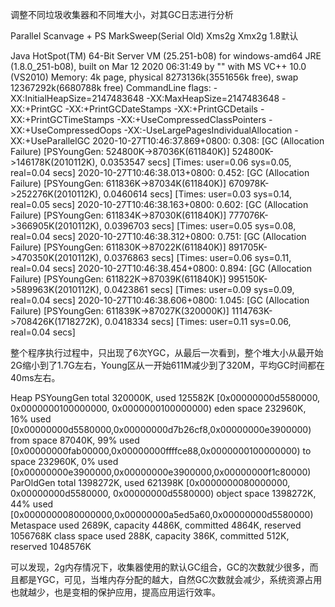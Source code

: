 调整不同垃圾收集器和不同堆大小，对其GC日志进行分析

Parallel Scanvage + PS MarkSweep(Serial Old) Xms2g Xmx2g 1.8默认

  Java HotSpot(TM) 64-Bit Server VM (25.251-b08) for windows-amd64 JRE (1.8.0_251-b08), built on Mar 12 2020 06:31:49 by "" with MS VC++ 10.0 (VS2010)
  Memory: 4k page, physical 8273136k(3551656k free), swap 12367292k(6680788k free)
  CommandLine flags: -XX:InitialHeapSize=2147483648 -XX:MaxHeapSize=2147483648 -XX:+PrintGC -XX:+PrintGCDateStamps -XX:+PrintGCDetails -XX:+PrintGCTimeStamps -XX:+UseCompressedClassPointers -XX:+UseCompressedOops -XX:-UseLargePagesIndividualAllocation -XX:+UseParallelGC 
  2020-10-27T10:46:37.869+0800: 0.308: [GC (Allocation Failure) [PSYoungGen: 524800K->87036K(611840K)] 524800K->146178K(2010112K), 0.0353547 secs] [Times: user=0.06 sys=0.05, real=0.04 secs] 
  2020-10-27T10:46:38.013+0800: 0.452: [GC (Allocation Failure) [PSYoungGen: 611836K->87034K(611840K)] 670978K->252276K(2010112K), 0.0460614 secs] [Times: user=0.03 sys=0.14, real=0.05 secs] 
  2020-10-27T10:46:38.163+0800: 0.602: [GC (Allocation Failure) [PSYoungGen: 611834K->87030K(611840K)] 777076K->366905K(2010112K), 0.0396703 secs] [Times: user=0.05 sys=0.08, real=0.04 secs] 
  2020-10-27T10:46:38.312+0800: 0.751: [GC (Allocation Failure) [PSYoungGen: 611830K->87022K(611840K)] 891705K->470350K(2010112K), 0.0376863 secs] [Times: user=0.06 sys=0.11, real=0.04 secs] 
  2020-10-27T10:46:38.454+0800: 0.894: [GC (Allocation Failure) [PSYoungGen: 611822K->87039K(611840K)] 995150K->589963K(2010112K), 0.0423861 secs] [Times: user=0.09 sys=0.09, real=0.04 secs] 
  2020-10-27T10:46:38.606+0800: 1.045: [GC (Allocation Failure) [PSYoungGen: 611839K->87027K(320000K)] 1114763K->708426K(1718272K), 0.0418334 secs] [Times: user=0.11 sys=0.06, real=0.04 secs] 

整个程序执行过程中，只出现了6次YGC，从最后一次看到，整个堆大小从最开始2G缩小到了1.7G左右，Young区从一开始611M减少到了320M，平均GC时间都在40ms左右。

  Heap
  PSYoungGen      total 320000K, used 125582K [0x00000000d5580000, 0x0000000100000000, 0x0000000100000000)
    eden space 232960K, 16% used [0x00000000d5580000,0x00000000d7b26cf8,0x00000000e3900000)
    from space 87040K, 99% used [0x00000000fab00000,0x00000000ffffce88,0x0000000100000000)
    to   space 232960K, 0% used [0x00000000e3900000,0x00000000e3900000,0x00000000f1c80000)
  ParOldGen       total 1398272K, used 621398K [0x0000000080000000, 0x00000000d5580000, 0x00000000d5580000)
    object space 1398272K, 44% used [0x0000000080000000,0x00000000a5ed5a60,0x00000000d5580000)
  Metaspace       used 2689K, capacity 4486K, committed 4864K, reserved 1056768K
    class space    used 288K, capacity 386K, committed 512K, reserved 1048576K

可以发现，2g内存情况下，收集器使用的默认GC组合，GC的次数就少很多，而且都是YGC，可见，当堆内存分配的越大，自然GC次数就会减少，系统资源占用也就越少，也是变相的保护应用，提高应用运行效率。